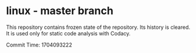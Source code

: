 # linux - master branch

This repository contains frozen state of the repository.
Its history is cleared. It is used only for static code
analysis with Codacy.

Commit Time: 1704093222